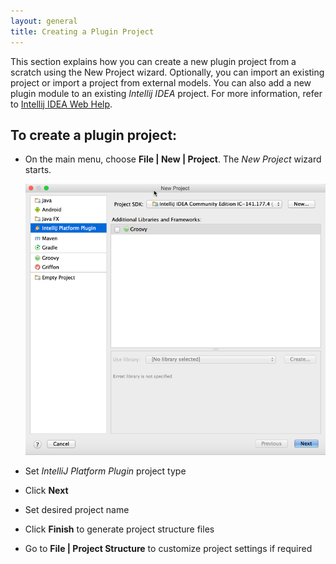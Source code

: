 ```yaml
---
layout: general
title: Creating a Plugin Project
---
```


This section explains how you can create a new plugin project from a scratch using the New Project wizard.
Optionally, you can import an existing project or import a project from external models.
You can also add a new plugin module to an existing *Intellij IDEA*  project.
For more information, refer to
[Intellij IDEA Web Help](http://www.jetbrains.com/idea/webhelp/index.jsp?reference.dialogs.new.project).

## To create a plugin project:

*  On the main menu, choose **File \| New \| Project**. The *New Project*
   wizard starts.

   ![New Project Wizard](img/new_project_wizard.png)

*  Set *IntelliJ Platform Plugin* project type

*  Click **Next**

*  Set desired project name

*  Click **Finish** to generate project structure files

*  Go to **File \| Project Structure** to customize project settings if required